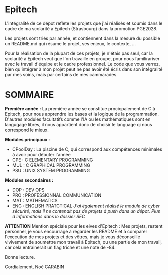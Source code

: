 # Epitech

L'intégralité de ce dépot reflete les projets que j'ai réalisés et soumis dans le cadre de ma scolarité à Epitech (Strasbourg) dans la promotion PGE2028.

Les projets sont triés par année, et contiennent dans la mesure du possible un README.md qui résume le projet, ses enjeux, le contexte, ...

Pour la réalisation de la plupart de ces projets, je n'étais pas seul, car la scolarité à Epitech veut que l'on travaille en groupe, pour nous familirariser avec le travail d'équipe et le cadre professionnel. Le code que vous verrez, bien qu'intégrer à mon projet peut ne pas avoir été écris dans son intégralité par mes soins, mais par certains de mes cammarades.

# SOMMAIRE
**__Première année :__**
La première année se constitue prncicpalement de C à Epitech, pour nous apprendre les bases et la logique de la programmation. D'autres modules facultatifs comme l'IA ou les mathématiques sont en langugage libres, il nous appartient donc de choisir le language qi nous correspond le mieux. 

**Modules principaux :**
- CPoolDay : La piscine de C, qui correspond aux compétences minimales à avoir pour débuter l'année
- CPE : C ELEMENTARY PROGRAMMING 
- MUL : C GRAPHICAL PROGRAMMING
- PSU : UNIX SYSTEM PROGRAMMING

**Modules secondaires :**
- DOP : DEV OPS
- PRO : PROFESSIONNAL COMMUNICATION
- MAT : MATHEMATICS
- ENG : ENGLISH PRATCTICAL
*J'ai également réalisé le module de cyber sécurité, mais il ne contenait pas de projets à push dans un dépot. Plus d'informations dans le dossier SEC*


**ATTENTION**
Mention spéciale pour les elves d'Epitech : 
Mes projets, restent personnel, je vous encourrage à regarder les README et à comparer l'execution de mes projets et des vôtres, mais je vous déconseille vivivement de soumettre mon travail à Epitech, ou une partie de mon travail, car cela entrainerait un flag triche et une note de -84.

Bonne lecture. 

Cordialement,
Noé CARABIN
